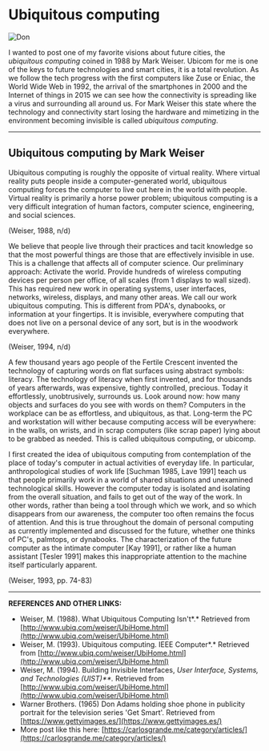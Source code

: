 # Ubiquitous computing

![Don](https://carlosgrande.me/wp-content/uploads/2020/01/Ubicomp01_Thumnail-300x300.jpg)

I wanted to post one of my favorite visions about future cities, the *ubiquitous computing* coined in 1988 by Mark Weiser. Ubicom for me is one of the keys to future technologies and smart cities, it is a total revolution. As we follow the tech progress with the first computers like Zuse or Eniac, the World Wide Web in 1992, the arrival of the smartphones in 2000 and the Internet of things in 2015 we can see how the connectivity is spreading like a virus and surrounding all around us. For Mark Weiser this state where the technology and connectivity start losing the hardware and mimetizing in the environment becoming invisible is called *ubiquitous computing*.

---

## Ubiquitous computing by Mark Weiser

Ubiquitous computing is roughly the opposite of virtual reality. Where virtual reality puts people inside a computer-generated world, ubiquitous computing forces the computer to live out here in the world with people. Virtual reality is primarily a horse power problem; ubiquitous computing is a very difficult integration of human factors, computer science, engineering, and social sciences.

(Weiser, 1988, n/d)

We believe that people live through their practices and tacit knowledge so that the most powerful things are those that are effectively invisible in use. This is a challenge that affects all of computer science. Our preliminary approach: Activate the world. Provide hundreds of wireless computing devices per person per office, of all scales (from 1 displays to wall sized). This has required new work in operating systems, user interfaces, networks, wireless, displays, and many other areas. We call our work ubiquitous computing. This is different from PDA\'s, dynabooks, or information at your fingertips. It is invisible, everywhere computing that does not live on a personal device of any sort, but is in the woodwork everywhere.

(Weiser, 1994, n/d)

A few thousand years ago people of the Fertile Crescent invented the technology of capturing words on flat surfaces using abstract symbols: literacy. The technology of literacy when first invented, and for thousands of years afterwards, was expensive, tightly controlled, precious. Today it effortlessly, unobtrusively, surrounds us. Look around now: how many objects and surfaces do you see with words on them? Computers in the workplace can be as effortless, and ubiquitous, as that. Long-term the PC and workstation will wither because computing access will be everywhere: in the walls, on wrists, and in scrap computers (like scrap paper) lying about to be grabbed as needed. This is called ubiquitous computing, or ubicomp.

I first created the idea of ubiquitous computing from contemplation of the place of today\'s computer in actual activities of everyday life. In particular, anthropological studies of work life [Suchman 1985, Lave 1991] teach us that people primarily work in a world of shared situations and unexamined technological skills. However the computer today is isolated and isolating from the overall situation, and fails to get out of the way of the work. In other words, rather than being a tool through which we work, and so which disappears from our awareness, the computer too often remains the focus of attention. And this is true throughout the domain of personal computing as currently implemented and discussed for the future, whether one thinks of PC\'s, palmtops, or dynabooks. The characterization of the future computer as the intimate computer [Kay 1991], or rather like a human assistant [Tesler 1991] makes this inappropriate attention to the machine itself particularly apparent.

(Weiser, 1993, pp. 74-83)

---

**REFERENCES AND OTHER LINKS:**

- Weiser, M. (1988). What Ubiquitous Computing Isn\'t*.* Retrieved from [http://www.ubiq.com/weiser/UbiHome.html](http://www.ubiq.com/weiser/UbiHome.html)
- Weiser, M. (1993). Ubiquitous computing. IEEE Computer*.* Retrieved from [http://www.ubiq.com/weiser/UbiHome.html](http://www.ubiq.com/weiser/UbiHome.html)
- Weiser, M. (1994). Building Invisible Interfaces, *User Interface, Systems, and Technologies (UIST)**.* Retrieved from [http://www.ubiq.com/weiser/UbiHome.html](http://www.ubiq.com/weiser/UbiHome.html)
- Warner Brothers. (1965) Don Adams holding shoe phone in publicity portrait for the television series \'Get Smart\'. Retrieved from [https://www.gettyimages.es/](https://www.gettyimages.es/)
- More post like this here: [https://carlosgrande.me/category/articles/](https://carlosgrande.me/category/articles/)